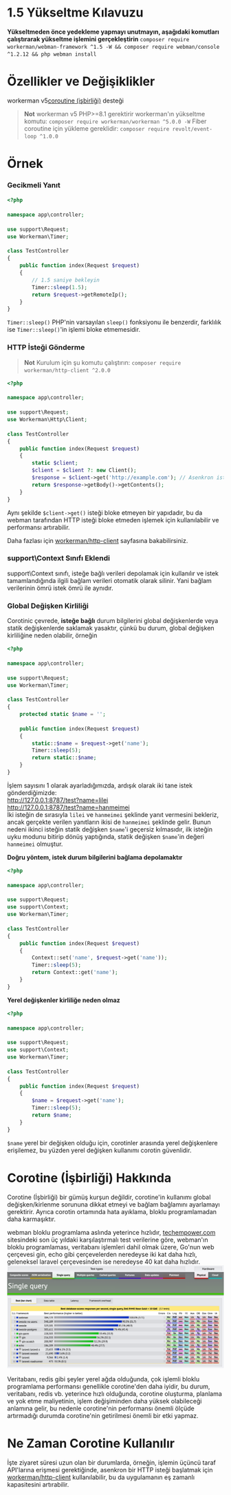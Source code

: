 # 1.5 Yükseltme Kılavuzu

**Yükseltmeden önce yedekleme yapmayı unutmayın, aşağıdaki komutları çalıştırarak yükseltme işlemini gerçekleştirin**
`composer require workerman/webman-framework ^1.5 -W && composer require webman/console ^1.2.12 && php webman install`

# Özellikler ve Değişiklikler

workerman v5[coroutine (işbirliği)](https://www.workerman.net/doc/workerman/fiber.html) desteği

> **Not**
> workerman v5 PHP>=8.1 gerektirir
> workerman'ın yükseltme komutu: `composer require workerman/workerman ^5.0.0 -W`
> Fiber coroutine için yükleme gereklidir: `composer require revolt/event-loop ^1.0.0`

# Örnek
### Gecikmeli Yanıt

```php
<?php

namespace app\controller;

use support\Request;
use Workerman\Timer;

class TestController
{
    public function index(Request $request)
    {
        // 1.5 saniye bekleyin
        Timer::sleep(1.5);
        return $request->getRemoteIp();
    }
}
```
`Timer::sleep()` PHP'nin varsayılan `sleep()` fonksiyonu ile benzerdir, farklılık ise `Timer::sleep()`'in işlemi bloke etmemesidir.


### HTTP İsteği Gönderme

> **Not**
> Kurulum için şu komutu çalıştırın: `composer require workerman/http-client ^2.0.0`

```php
<?php

namespace app\controller;

use support\Request;
use Workerman\Http\Client;

class TestController
{
    public function index(Request $request)
    {
        static $client;
        $client = $client ?: new Client();
        $response = $client->get('http://example.com'); // Asenkron isteği senkron bir şekilde başlatma
        return $response->getBody()->getContents();
    }
}
```
Aynı şekilde `$client->get()` isteği bloke etmeyen bir yapıdadır, bu da webman tarafından HTTP isteği bloke etmeden işlemek için kullanılabilir ve performansı artırabilir.

Daha fazlası için [workerman/http-client](https://www.workerman.net/doc/workerman/components/workerman-http-client.html) sayfasına bakabilirsiniz.

### support\Context Sınıfı Eklendi

support\Context sınıfı, isteğe bağlı verileri depolamak için kullanılır ve istek tamamlandığında ilgili bağlam verileri otomatik olarak silinir. Yani bağlam verilerinin ömrü istek ömrü ile aynıdır.

### Global Değişken Kirliliği

Corotinic çevrede, **isteğe bağlı** durum bilgilerini global değişkenlerde veya statik değişkenlerde saklamak yasaktır, çünkü bu durum, global değişken kirliliğine neden olabilir, örneğin

```php
<?php

namespace app\controller;

use support\Request;
use Workerman\Timer;

class TestController
{
    protected static $name = '';

    public function index(Request $request)
    {
        static::$name = $request->get('name');
        Timer::sleep(5);
        return static::$name;
    }
}
```

İşlem sayısını 1 olarak ayarladığımızda, ardışık olarak iki tane istek gönderdiğimizde:  
http://127.0.0.1:8787/test?name=lilei  
http://127.0.0.1:8787/test?name=hanmeimei  
İki isteğin de sırasıyla `lilei` ve `hanmeimei` şeklinde yanıt vermesini bekleriz, ancak gerçekte verilen yanıtların ikisi de `hanmeimei` şeklinde gelir.
Bunun nedeni ikinci isteğin statik değişken `$name`'i geçersiz kılmasıdır, ilk isteğin uyku modunu bitirip dönüş yaptığında, statik değişken `$name`'in değeri `hanmeimei` olmuştur.

**Doğru yöntem, istek durum bilgilerini bağlama depolamaktır**
```php
<?php

namespace app\controller;

use support\Request;
use support\Context;
use Workerman\Timer;

class TestController
{
    public function index(Request $request)
    {
        Context::set('name', $request->get('name'));
        Timer::sleep(5);
        return Context::get('name');
    }
}
```

**Yerel değişkenler kirliliğe neden olmaz**
```php
<?php

namespace app\controller;

use support\Request;
use support\Context;
use Workerman\Timer;

class TestController
{
    public function index(Request $request)
    {
        $name = $request->get('name');
        Timer::sleep(5);
        return $name;
    }
}
```
`$name` yerel bir değişken olduğu için, corotinler arasında yerel değişkenlere erişilemez, bu yüzden yerel değişken kullanımı corotin güvenlidir.

# Corotine (İşbirliği) Hakkında
Corotine (İşbirliği) bir gümüş kurşun değildir, corotine'in kullanımı global değişken/kirlenme sorununa dikkat etmeyi ve bağlam bağlamını ayarlamayı gerektirir. Ayrıca corotin ortamında hata ayıklama, bloklu programlamadan daha karmaşıktır.

webman bloklu programlama aslında yeterince hızlıdır, [techempower.com](https://www.techempower.com/benchmarks/#section=data-r21&l=zijnjz-6bj&test=db&f=1ekg-cbcw-2t4w-27wr68-pc0-iv9slc-0-1ekgw-39g-kxs00-o0zk-4fu13d-2x8do8-2) sitesindeki son üç yıldaki karşılaştırmalı test verilerine göre, webman'ın bloklu programlaması, veritabanı işlemleri dahil olmak üzere, Go'nun web çerçevesi gin, echo gibi çerçevelerden neredeyse iki kat daha hızlı, geleneksel laravel çerçevesinden ise neredeyse 40 kat daha hızlıdır.
![](../../assets/img/benchemarks-go-sw.png?)


Veritabanı, redis gibi şeyler yerel ağda olduğunda, çok işlemli bloklu programlama performansı genellikle corotine'den daha iyidir, bu durum, veritabanı, redis vb. yeterince hızlı olduğunda, corotine oluşturma, planlama ve yok etme maliyetinin, işlem değişiminden daha yüksek olabileceği anlamına gelir, bu nedenle corotine'nin performansı önemli ölçüde artırmadığı durumda corotine'nin getirilmesi önemli bir etki yapmaz.

# Ne Zaman Corotine Kullanılır
İşte ziyaret süresi uzun olan bir durumlarda, örneğin, işlemin üçüncü taraf API'larına erişmesi gerektiğinde, asenkron bir HTTP isteği başlatmak için [workerman/http-client](https://www.workerman.net/doc/workerman/components/workerman-http-client.html) kullanılabilir, bu da uygulamanın eş zamanlı kapasitesini artırabilir.
